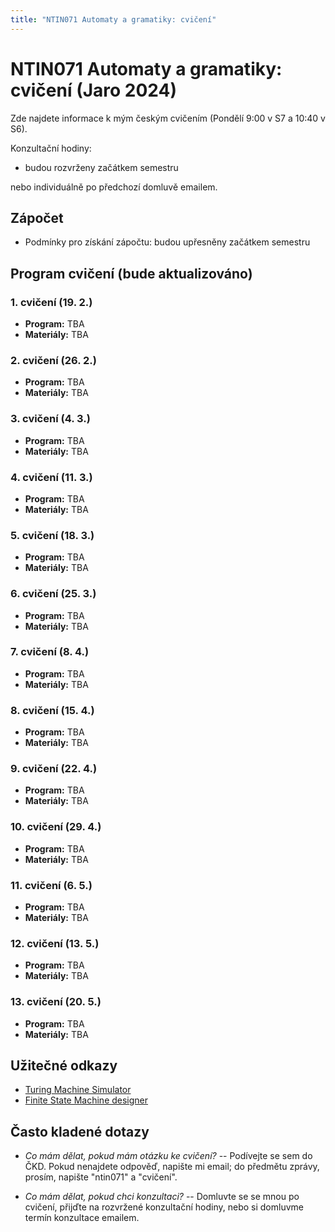 ```yaml
---
title: "NTIN071 Automaty a gramatiky: cvičení"
---
```


# NTIN071 Automaty a gramatiky: cvičení (Jaro 2024)

Zde najdete informace k mým českým cvičením (Pondělí 9:00 v S7 a 10:40 v S6).

Konzultační hodiny:

* budou rozvrženy začátkem semestru

nebo individuálně po předchozí domluvě emailem.

## Zápočet

* Podmínky pro získání zápočtu: budou upřesněny začátkem semestru

## Program cvičení (bude aktualizováno)

### 1. cvičení (19. 2.)

* **Program:** TBA
* **Materiály:** TBA

### 2. cvičení (26. 2.)

* **Program:** TBA
* **Materiály:** TBA

### 3. cvičení (4. 3.)

* **Program:** TBA
* **Materiály:** TBA

### 4. cvičení (11. 3.)

* **Program:** TBA
* **Materiály:** TBA

### 5. cvičení (18. 3.)

* **Program:** TBA
* **Materiály:** TBA

### 6. cvičení (25. 3.)

* **Program:** TBA
* **Materiály:** TBA

### 7. cvičení (8. 4.)

* **Program:** TBA
* **Materiály:** TBA

### 8. cvičení (15. 4.)

* **Program:** TBA
* **Materiály:** TBA

### 9. cvičení (22. 4.)

* **Program:** TBA
* **Materiály:** TBA

### 10. cvičení (29. 4.)

* **Program:** TBA
* **Materiály:** TBA

### 11. cvičení (6. 5.)

* **Program:** TBA
* **Materiály:** TBA

### 12. cvičení (13. 5.)

* **Program:** TBA
* **Materiály:** TBA

### 13. cvičení (20. 5.)

* **Program:** TBA
* **Materiály:** TBA

## Užitečné odkazy

* [Turing Machine Simulator](https://turingmachinesimulator.com/)
* [Finite State Machine designer](http://madebyevan.com/fsm/)

## Často kladené dotazy

* _Co mám dělat, pokud mám otázku ke cvičení?_ -- Podívejte se sem do ČKD. Pokud nenajdete odpověď, napište mi email; do předmětu zprávy, prosím, napište "ntin071" a "cvičení".

* _Co mám dělat, pokud chci konzultaci?_ -- Domluvte se se mnou po cvičení, přijďte na rozvržené konzultační hodiny, nebo si domluvme termín konzultace emailem.
